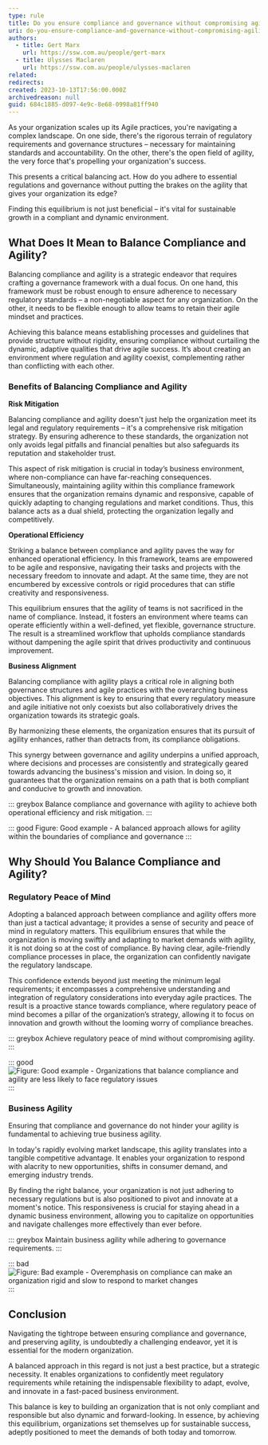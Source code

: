 ```yaml
---
type: rule
title: Do you ensure compliance and governance without compromising agility?
uri: do-you-ensure-compliance-and-governance-without-compromising-agility
authors:
  - title: Gert Marx
    url: https://ssw.com.au/people/gert-marx
  - title: Ulysses Maclaren
    url: https://ssw.com.au/people/ulysses-maclaren
related:
redirects:
created: 2023-10-13T17:56:00.000Z
archivedreason: null
guid: 684c1885-d097-4e9c-8e68-0998a81ff940
---
```

As your organization scales up its Agile practices, you're navigating a complex landscape. On one side, there's the rigorous terrain of regulatory requirements and governance structures – necessary for maintaining standards and accountability. On the other, there's the open field of agility, the very force that's propelling your organization's success.

This presents a critical balancing act. How do you adhere to essential regulations and governance without putting the brakes on the agility that gives your organization its edge?

Finding this equilibrium is not just beneficial – it's vital for sustainable growth in a compliant and dynamic environment.

<!--endintro-->

## What Does It Mean to Balance Compliance and Agility?

Balancing compliance and agility is a strategic endeavor that requires crafting a governance framework with a dual focus. On one hand, this framework must be robust enough to ensure adherence to necessary regulatory standards – a non-negotiable aspect for any organization. On the other, it needs to be flexible enough to allow teams to retain their agile mindset and practices.

Achieving this balance means establishing processes and guidelines that provide structure without rigidity, ensuring compliance without curtailing the dynamic, adaptive qualities that drive agile success. It’s about creating an environment where regulation and agility coexist, complementing rather than conflicting with each other.

### Benefits of Balancing Compliance and Agility

**Risk Mitigation**

Balancing compliance and agility doesn't just help the organization meet its legal and regulatory requirements – it's a comprehensive risk mitigation strategy. By ensuring adherence to these standards, the organization not only avoids legal pitfalls and financial penalties but also safeguards its reputation and stakeholder trust.

This aspect of risk mitigation is crucial in today’s business environment, where non-compliance can have far-reaching consequences. Simultaneously, maintaining agility within this compliance framework ensures that the organization remains dynamic and responsive, capable of quickly adapting to changing regulations and market conditions. Thus, this balance acts as a dual shield, protecting the organization legally and competitively.

**Operational Efficiency**

Striking a balance between compliance and agility paves the way for enhanced operational efficiency. In this framework, teams are empowered to be agile and responsive, navigating their tasks and projects with the necessary freedom to innovate and adapt. At the same time, they are not encumbered by excessive controls or rigid procedures that can stifle creativity and responsiveness.

This equilibrium ensures that the agility of teams is not sacrificed in the name of compliance. Instead, it fosters an environment where teams can operate efficiently within a well-defined, yet flexible, governance structure. The result is a streamlined workflow that upholds compliance standards without dampening the agile spirit that drives productivity and continuous improvement.

**Business Alignment**

Balancing compliance with agility plays a critical role in aligning both governance structures and agile practices with the overarching business objectives. This alignment is key to ensuring that every regulatory measure and agile initiative not only coexists but also collaboratively drives the organization towards its strategic goals.

By harmonizing these elements, the organization ensures that its pursuit of agility enhances, rather than detracts from, its compliance obligations.

This synergy between governance and agility underpins a unified approach, where decisions and processes are consistently and strategically geared towards advancing the business's mission and vision. In doing so, it guarantees that the organization remains on a path that is both compliant and conducive to growth and innovation.

::: greybox
Balance compliance and governance with agility to achieve both operational efficiency and risk mitigation.
:::

::: good
Figure: Good example - A balanced approach allows for agility within the boundaries of compliance and governance
:::

## Why Should You Balance Compliance and Agility?

### Regulatory Peace of Mind

Adopting a balanced approach between compliance and agility offers more than just a tactical advantage; it provides a sense of security and peace of mind in regulatory matters. This equilibrium ensures that while the organization is moving swiftly and adapting to market demands with agility, it is not doing so at the cost of compliance. By having clear, agile-friendly compliance processes in place, the organization can confidently navigate the regulatory landscape.

This confidence extends beyond just meeting the minimum legal requirements; it encompasses a comprehensive understanding and integration of regulatory considerations into everyday agile practices. The result is a proactive stance towards compliance, where regulatory peace of mind becomes a pillar of the organization’s strategy, allowing it to focus on innovation and growth without the looming worry of compliance breaches.

::: greybox
Achieve regulatory peace of mind without compromising agility.
:::

::: good
![Figure: Good example - Organizations that balance compliance and agility are less likely to face regulatory issues](Good_compliance_and_agility.jpeg)
:::

### Business Agility

Ensuring that compliance and governance do not hinder your agility is fundamental to achieving true business agility.

In today's rapidly evolving market landscape, this agility translates into a tangible competitive advantage. It enables your organization to respond with alacrity to new opportunities, shifts in consumer demand, and emerging industry trends.

By finding the right balance, your organization is not just adhering to necessary regulations but is also positioned to pivot and innovate at a moment's notice. This responsiveness is crucial for staying ahead in a dynamic business environment, allowing you to capitalize on opportunities and navigate challenges more effectively than ever before.

::: greybox
Maintain business agility while adhering to governance requirements.
:::

::: bad
![Figure: Bad example - Overemphasis on compliance can make an organization rigid and slow to respond to market changes](Bad_over_compliance.jpeg)
:::

## Conclusion

Navigating the tightrope between ensuring compliance and governance, and preserving agility, is undoubtedly a challenging endeavor, yet it is essential for the modern organization.

A balanced approach in this regard is not just a best practice, but a strategic necessity. It enables organizations to confidently meet regulatory requirements while retaining the indispensable flexibility to adapt, evolve, and innovate in a fast-paced business environment.

This balance is key to building an organization that is not only compliant and responsible but also dynamic and forward-looking. In essence, by achieving this equilibrium, organizations set themselves up for sustainable success, adeptly positioned to meet the demands of both today and tomorrow.

